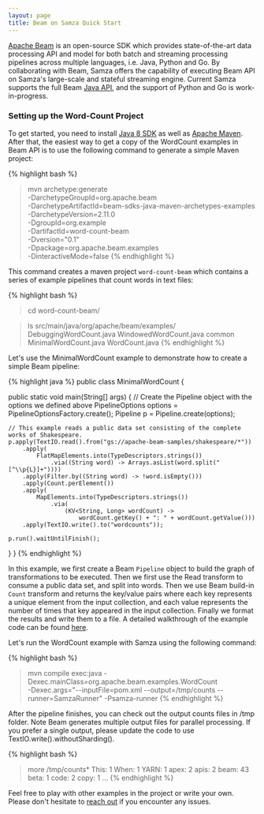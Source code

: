 ```yaml
---
layout: page
title: Beam on Samza Quick Start
---
```

<!--
   Licensed to the Apache Software Foundation (ASF) under one or more
   contributor license agreements.  See the NOTICE file distributed with
   this work for additional information regarding copyright ownership.
   The ASF licenses this file to You under the Apache License, Version 2.0
   (the "License"); you may not use this file except in compliance with
   the License.  You may obtain a copy of the License at

       http://www.apache.org/licenses/LICENSE-2.0

   Unless required by applicable law or agreed to in writing, software
   distributed under the License is distributed on an "AS IS" BASIS,
   WITHOUT WARRANTIES OR CONDITIONS OF ANY KIND, either express or implied.
   See the License for the specific language governing permissions and
   limitations under the License.
-->

[Apache Beam](https://beam.apache.org/) is an open-source SDK which provides state-of-the-art data processing API and model for both batch and streaming processing pipelines across multiple languages, i.e. Java, Python and Go. By collaborating with Beam, Samza offers the capability of executing Beam API on Samza's large-scale and stateful streaming engine. Current Samza supports the full Beam [Java API](https://beam.apache.org/documentation/runners/capability-matrix/), and the support of Python and Go is work-in-progress.

### Setting up the Word-Count Project

To get started, you need to install [Java 8 SDK]() as well as [Apache Maven](http://maven.apache.org/download.cgi). After that, the easiest way to get a copy of the WordCount examples in Beam API is to use the following command to generate a simple Maven project:

{% highlight bash %}
> mvn archetype:generate \
      -DarchetypeGroupId=org.apache.beam \
      -DarchetypeArtifactId=beam-sdks-java-maven-archetypes-examples \
      -DarchetypeVersion=2.11.0 \
      -DgroupId=org.example \
      -DartifactId=word-count-beam \
      -Dversion="0.1" \
      -Dpackage=org.apache.beam.examples \
      -DinteractiveMode=false
{% endhighlight %}

This command creates a maven project `word-count-beam` which contains a series of example pipelines that count words in text files:

{% highlight bash %}
> cd word-count-beam/

> ls src/main/java/org/apache/beam/examples/
DebuggingWordCount.java	WindowedWordCount.java	common
MinimalWordCount.java	WordCount.java
{% endhighlight %}

Let's use the MinimalWordCount example to demonstrate how to create a simple Beam pipeline:

{% highlight java %}
public class MinimalWordCount {

  public static void main(String[] args) {
    // Create the Pipeline object with the options we defined above
    PipelineOptions options = PipelineOptionsFactory.create();
    Pipeline p = Pipeline.create(options);

    // This example reads a public data set consisting of the complete works of Shakespeare.
    p.apply(TextIO.read().from("gs://apache-beam-samples/shakespeare/*"))
        .apply(
            FlatMapElements.into(TypeDescriptors.strings())
                .via((String word) -> Arrays.asList(word.split("[^\\p{L}]+"))))
        .apply(Filter.by((String word) -> !word.isEmpty()))
        .apply(Count.perElement())
        .apply(
            MapElements.into(TypeDescriptors.strings())
                .via(
                    (KV<String, Long> wordCount) ->
                        wordCount.getKey() + ": " + wordCount.getValue()))
        .apply(TextIO.write().to("wordcounts"));

    p.run().waitUntilFinish();
  }
}
{% endhighlight %}

In this example, we first create a Beam `Pipeline` object to build the graph of transformations to be executed. Then we first use the Read transform to consume a public data set, and split into words. Then we use Beam build-in `Count` transform and returns the key/value pairs where each key represents a unique element from the input collection, and each value represents the number of times that key appeared in the input collection. Finally we format the results and write them to a file. A detailed walkthrough of the example code can be found [here](https://beam.apache.org/get-started/wordcount-example/).

Let's run the WordCount example with Samza using the following command:

{% highlight bash %}
>mvn compile exec:java -Dexec.mainClass=org.apache.beam.examples.WordCount \
     -Dexec.args="--inputFile=pom.xml --output=/tmp/counts --runner=SamzaRunner" -Psamza-runner
{% endhighlight %}

After the pipeline finishes, you can check out the output counts files in /tmp folder. Note Beam generates multiple output files for parallel processing. If you prefer a single output, please update the code to use TextIO.write().withoutSharding().

{% highlight bash %}
>more /tmp/counts*
This: 1
When: 1
YARN: 1
apex: 2
apis: 2
beam: 43
beta: 1
code: 2
copy: 1
...
{% endhighlight %}

Feel free to play with other examples in the project or write your own. Please don't hesitate to [reach out](https://samza.apache.org/community/contact-us.html) if you encounter any issues.